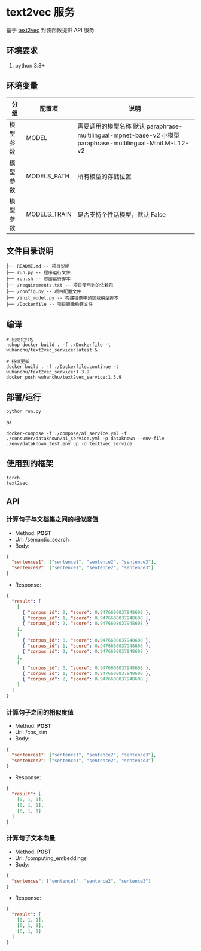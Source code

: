 # text2vec 服务

基于 [text2vec](https://github.com/shibing624/text2vec) 封装函数提供 API 服务

## 环境要求

1. python 3.8+

## 环境变量

| 分组     | 配置项       | 说明                                                                                                       |
| -------- | ------------ | ---------------------------------------------------------------------------------------------------------- |
| 模型参数 | MODEL        | 需要调用的模型名称 默认 paraphrase-multilingual-mpnet-base-v2 小模型 paraphrase-multilingual-MiniLM-L12-v2 |
| 模型参数 | MODELS_PATH  | 所有模型的存储位置                                                                                         |
| 模型参数 | MODELS_TRAIN | 是否支持个性话模型，默认 False                                                                             |

## 文件目录说明

```filetree
├── README.md -- 项目说明
├── run.py -- 程序运行文件
├── run.sh -- 容器运行脚本
├── /requirements.txt -- 项目使用到的依赖包
├── /config.py -- 项目配置文件
├── /init_model.py -- 构建镜像中预加载模型脚本
├── /Dockerfile -- 项目镜像构建文件
```

## 编译

```shell
# 初始化打包
nohup docker build . -f ./Dockerfile -t wuhanchu/text2vec_service:latest &

# 持续更新
docker build . -f ./Dockerfile.continue -t wuhanchu/text2vec_service:1.3.9
docker push wuhanchu/text2vec_service:1.3.9
```

## 部署/运行

```shell
python run.py
```

or

```shell
docker-compose -f ./compose/ai_service.yml -f ./consumer/dataknown/ai_service.yml -p dataknown --env-file ./env/dataknown_test.env up -d text2vec_service
```

## 使用到的框架

```shell
torch
text2vec
```

## API

### 计算句子与文档集之间的相似度值

- Method: **POST**
- Url: /semantic_search
- Body:

```json
{
  "sentences1": ["sentence1", "sentence2", "sentence3"],
  "sentences2": ["sentence1", "sentence2", "sentence3"]
}
```

- Response:

```json
{
  "result": [
    [
      { "corpus_id": 0, "score": 0.9476608037948608 },
      { "corpus_id": 1, "score": 0.9476608037948608 },
      { "corpus_id": 2, "score": 0.9476608037948608 }
    ],
    [
      { "corpus_id": 0, "score": 0.9476608037948608 },
      { "corpus_id": 1, "score": 0.9476608037948608 },
      { "corpus_id": 2, "score": 0.9476608037948608 }
    ],
    [
      { "corpus_id": 0, "score": 0.9476608037948608 },
      { "corpus_id": 1, "score": 0.9476608037948608 },
      { "corpus_id": 2, "score": 0.9476608037948608 }
    ]
  ]
}
```

### 计算句子之间的相似度值

- Method: **POST**
- Url: /cos_sim
- Body:

```json
{
  "sentences1": ["sentence1", "sentence2", "sentence3"],
  "sentences2": ["sentence1", "sentence2", "sentence3"]
}
```

- Response:

```json
{
  "result": [
    [0, 1, 1],
    [0, 1, 1],
    [0, 1, 1]
  ]
}
```

### 计算句子文本向量

- Method: **POST**
- Url: /computing_embeddings
- Body:

```json
{
  "sentences": ["sentence1", "sentence2", "sentence3"]
}
```

- Response:

```json
{
  "result": [
    [0, 1, 1],
    [0, 1, 1],
    [0, 1, 1]
  ]
}
```
